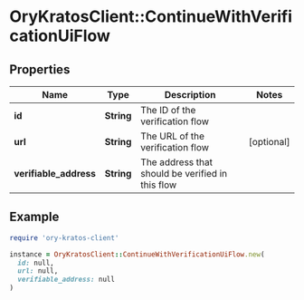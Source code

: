 # OryKratosClient::ContinueWithVerificationUiFlow

## Properties

| Name | Type | Description | Notes |
| ---- | ---- | ----------- | ----- |
| **id** | **String** | The ID of the verification flow |  |
| **url** | **String** | The URL of the verification flow | [optional] |
| **verifiable_address** | **String** | The address that should be verified in this flow |  |

## Example

```ruby
require 'ory-kratos-client'

instance = OryKratosClient::ContinueWithVerificationUiFlow.new(
  id: null,
  url: null,
  verifiable_address: null
)
```

